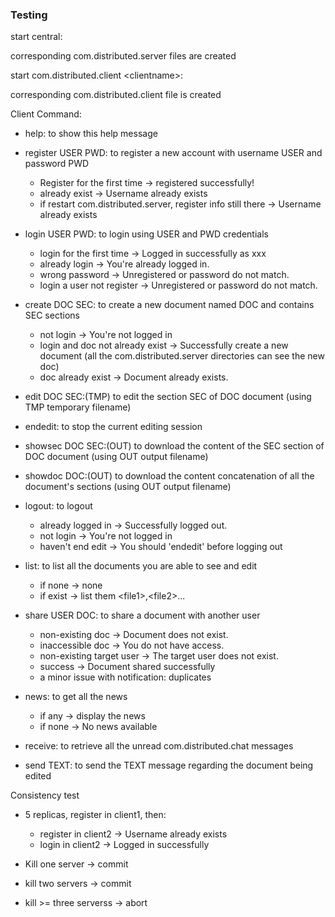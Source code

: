 ### Testing



start central:

corresponding com.distributed.server files are created

start com.distributed.client \<clientname>:

corresponding com.distributed.client file is created



Client Command:

- help: to show this help message

- register USER PWD: to register a new account with username USER and password PWD

  - Register for the first time -> registered successfully!
  - already exist -> Username already exists
  - if restart com.distributed.server, register info still there -> Username already exists

- login USER PWD: to login using USER and PWD credentials

  - login for the first time -> Logged in successfully as xxx
  - already login -> You're already logged in.
  - wrong password -> Unregistered or password do not match.
  - login a user not register -> Unregistered or password do not match.

- create DOC SEC: to create a new document named DOC and contains SEC sections

  - not login -> You're not logged in
  - login and doc not already exist -> Successfully create a new document (all the com.distributed.server directories can see the new doc)
  - doc already exist -> Document already exists.

- edit DOC SEC:(TMP) to edit the section SEC of DOC document (using TMP temporary filename)

- endedit: to stop the current editing session

- showsec DOC SEC:(OUT) to download the content of the SEC section of DOC document (using OUT output filename)
  
- showdoc DOC:(OUT) to download the content concatenation of all the document's sections (using OUT output filename)

- logout: to logout

  - already logged in -> Successfully logged out.
  - not login -> You're not logged in
  - haven't end edit -> You should 'endedit' before logging out

- list: to list all the documents you are able to see and edit

  - if none -> none
  - if exist -> list them \<file1>,\<file2>...

- share USER DOC: to share a document with another user

  - non-existing doc -> Document does not exist.
  - inaccessible doc -> You do not have access.
  - non-existing target user -> The target user does not exist.
  - success -> Document shared successfully
  - a minor issue with notification: duplicates

- news: to get all the news

  - if any -> display the news
  - if none -> No news available

- receive: to retrieve all the unread com.distributed.chat messages

- send TEXT: to send the TEXT message regarding the document being edited



Consistency test

- 5 replicas, register in client1, then:
  - register in client2 -> Username already exists
  - login in client2 -> Logged in successfully

- Kill one server -> commit
- kill two servers -> commit
- kill >= three serverss -> abort

